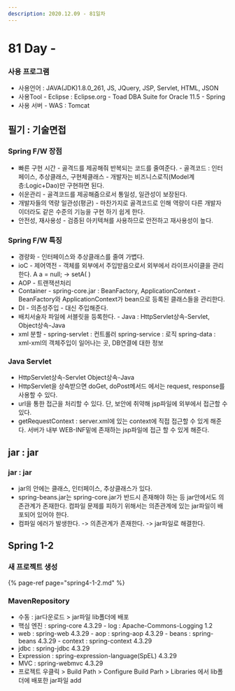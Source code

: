 ```yaml
---
description: 2020.12.09 - 81일차
---
```


# 81 Day -

### 사용 프로그램

* 사용언어 : JAVA\(JDK\)1.8.0\_261, JS, JQuery, JSP, Servlet, HTML, JSON
* 사용Tool  - Eclipse : Eclipse.org - Toad DBA Suite for Oracle 11.5 - Spring
* 사용 서버 - WAS : Tomcat

## 필기 : 기술면접

### Spring F/W 장점

* 빠른 구현 시간 - 골격드를 제공해줘 반복되는 코드를 줄여준다. - 골격코드 : 인터페이스, 추상클래스, 구현체클래스 - 개발자는 비즈니스로직\(Model계층:Logic+Dao\)만 구현하면 된다.
* 쉬운관리 - 골격코드를 제공해줌으로서 통일성, 일관성이 보장된다.
* 개발자들의 역량 일관성\(평균\) - 마찬가지로 골격코드로 인해 역량이 다른 개발자 이더라도 같은 수준의 기능을 구현 하기 쉽게 한다.
* 안전성, 재사용성 - 검증된 아키텍쳐를 사용하므로 안전하고 재사용성이 높다.

### Spring F/W 특징

* 경량화 - 인터페이스와 추상클래스를 줄여 가볍다.
* ioC - 제어역전 - 객체를 외부에서 주입받음으로서 외부에서 라이프사이클을 관리한다.   A a = null; -&gt; setA\( \)
* AOP - 트랜잭션처리
* Container - spring-core.jar : BeanFactory, ApplicationContext - BeanFactory와 ApplicationContext가 bean으로 등록된 클래스들을 관리한다.
* DI - 의존성주입 - 대신 주입해준다.
* 배치서술자 파일에 서블릿을 등록한다. - Java : HttpServlet상속-Servlet, Object상속-Java
* xml 분할 - spring-servlet : 컨트롤러   spring-service : 로직   spring-data : xml-xml의 객체주입이 일어나는 곳, DB연결에 대한 정보

### Java Servlet

* HttpServlet상속-Servlet Object상속-Java
* HttpServlet을 상속받으면 doGet, doPost메서드 에서는 request, response를 사용할 수 있다.
* url을 통한 접근을 처리할 수 있다. 단, 보안에 취약해 jsp파일에 외부에서 접근할 수 있다.
* getRequestContext : server.xml에 있는 context에 직접 접근할 수 있게 해준다. 서버가 내부 WEB-INF밑에 존재하는 jsp파일에 접근 할 수 있게 해준다.

## jar : jar

### jar : jar

* jar의 안에는 클래스, 인터페이스, 추상클래스가 있다.
* spring-beans.jar는 spring-core.jar가 반드시 존재해야 하는 등 jar안에서도 의존관계가 존재한다. 컴파일 문제를 피하기 위해서는 의존관계에 있는 jar파일이 배포되어 있어야 한다.
* 컴파일 에러가 발생한다. -&gt; 의존관계가 존재한다. -&gt; jar파일로 해결한다.

## Spring 1-2

### 새 프로젝트 생성

{% page-ref page="spring4-1-2.md" %}

### MavenRepository

* 수동 :  jar다운로드 &gt; jar파일 lib폴더에 배포
* 핵심 엔진 : spring-core 4.3.29 - log : Apache-Commons-Logging 1.2
* web : spring-web 4.3.29 - aop : spring-aop 4.3.29 - beans : spring-beans 4.3.29 - context : spring-context 4.3.29
* jdbc : spring-jdbc 4.3.29
* Expression : spring-expression-language\(SpEL\) 4.3.29
* MVC : spring-webmvc 4.3.29
* 프로젝트 우클릭 &gt; Build Path &gt; Configure Build Parh &gt; Libraries 에서 lib폴더에 배포한 jar파일 add

